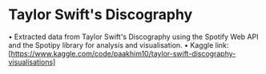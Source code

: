 # Taylor Swift's Discography
• Extracted data from Taylor Swift's Discography using the Spotify Web API and the Spotipy library for analysis and visualisation.
• Kaggle link: [https://www.kaggle.com/code/paakhim10/taylor-swift-discography-visualisations]

